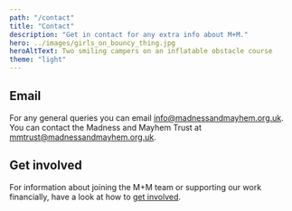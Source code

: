 ```yaml
---
path: "/contact"
title: "Contact"
description: "Get in contact for any extra info about M+M."
hero: ../images/girls_on_bouncy_thing.jpg
heroAltText: Two smiling campers on an inflatable obstacle course
theme: "light"
---
```


<!-- ## Booking
If you're looking to book onto M+M 2020, you can do that on our [booking page](/booking). -->

## Email

For any general queries you can email <info@madnessandmayhem.org.uk>. You can contact the Madness and Mayhem Trust at <mmtrust@madnessandmayhem.org.uk>.

## Get involved

For information about joining the M+M team or supporting our work financially, have a look at how to [get involved](/get_involved).
